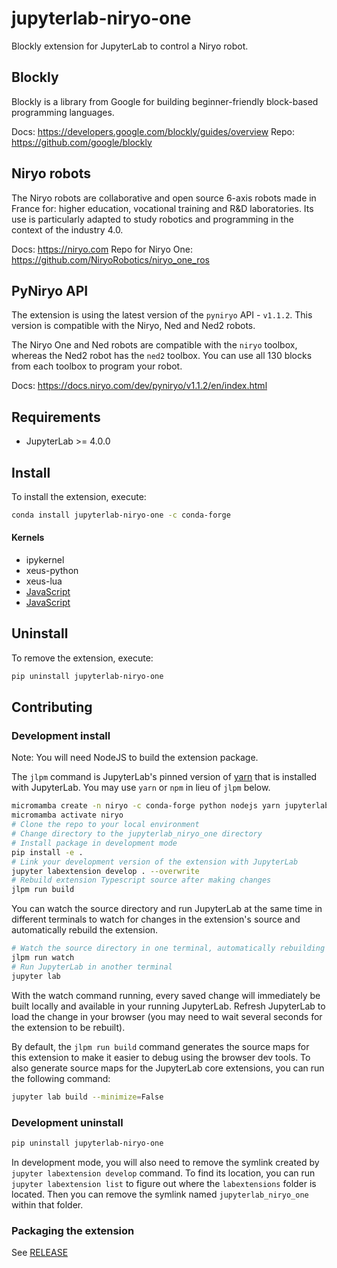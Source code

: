 # jupyterlab-niryo-one

Blockly extension for JupyterLab to control a Niryo robot.

## Blockly

Blockly is a library from Google for building beginner-friendly block-based programming languages.

Docs: https://developers.google.com/blockly/guides/overview
Repo: https://github.com/google/blockly

## Niryo robots

The Niryo robots are collaborative and open source 6-axis robots made in France for: higher education, vocational training and R&D laboratories. Its use is particularly adapted to study robotics and programming in the context of the industry 4.0.

Docs: https://niryo.com
Repo for Niryo One: https://github.com/NiryoRobotics/niryo_one_ros

## PyNiryo API

The extension is using the latest version of the `pyniryo` API - `v1.1.2`. This version is compatible with the Niryo, Ned and Ned2 robots.

The Niryo One and Ned robots are compatible with the `niryo` toolbox, whereas the Ned2 robot has the `ned2` toolbox. You can use all 130 blocks from each toolbox to program your robot.

Docs: https://docs.niryo.com/dev/pyniryo/v1.1.2/en/index.html

## Requirements

- JupyterLab >= 4.0.0

## Install

To install the extension, execute:

```bash
conda install jupyterlab-niryo-one -c conda-forge
```

#### Kernels

- ipykernel
- xeus-python
- xeus-lua
- [JavaScript](https://github.com/n-riesco/ijavascript#installation)
- [JavaScript](https://github.com/yunabe/tslab)

## Uninstall

To remove the extension, execute:

```bash
pip uninstall jupyterlab-niryo-one
```

## Contributing

### Development install

Note: You will need NodeJS to build the extension package.

The `jlpm` command is JupyterLab's pinned version of
[yarn](https://yarnpkg.com/) that is installed with JupyterLab. You may use
`yarn` or `npm` in lieu of `jlpm` below.

```bash
micromamba create -n niryo -c conda-forge python nodejs yarn jupyterlab jupyterlab-language-pack-fr-FR ipykernel xeus-python xeus-lua
micromamba activate niryo
# Clone the repo to your local environment
# Change directory to the jupyterlab_niryo_one directory
# Install package in development mode
pip install -e .
# Link your development version of the extension with JupyterLab
jupyter labextension develop . --overwrite
# Rebuild extension Typescript source after making changes
jlpm run build
```

You can watch the source directory and run JupyterLab at the same time in different terminals to watch for changes in the extension's source and automatically rebuild the extension.

```bash
# Watch the source directory in one terminal, automatically rebuilding when needed
jlpm run watch
# Run JupyterLab in another terminal
jupyter lab
```

With the watch command running, every saved change will immediately be built locally and available in your running JupyterLab. Refresh JupyterLab to load the change in your browser (you may need to wait several seconds for the extension to be rebuilt).

By default, the `jlpm run build` command generates the source maps for this extension to make it easier to debug using the browser dev tools. To also generate source maps for the JupyterLab core extensions, you can run the following command:

```bash
jupyter lab build --minimize=False
```

### Development uninstall

```bash
pip uninstall jupyterlab-niryo-one
```

In development mode, you will also need to remove the symlink created by `jupyter labextension develop`
command. To find its location, you can run `jupyter labextension list` to figure out where the `labextensions`
folder is located. Then you can remove the symlink named `jupyterlab_niryo_one` within that folder.

### Packaging the extension

See [RELEASE](RELEASE.md)
